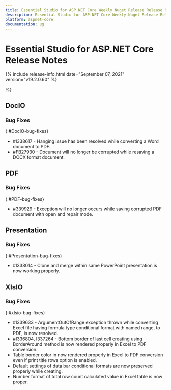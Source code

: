 ```yaml
---
title: Essential Studio for ASP.NET Core Weekly Nuget Release Release Notes  
description: Essential Studio for ASP.NET Core Weekly Nuget Release Release Notes  
platform: aspnet-core
documentation: ug
---
```


# Essential Studio for ASP.NET Core  Release Notes  

{% include release-info.html date="September 07, 2021"  version="v19.2.0.60" %} 



 %}



## DocIO

### Bug Fixes
{:#DocIO-bug-fixes}

* \#I338617 - Hanging issue has been resolved while converting a Word document to PDF.
* \#FB27930 - Document will no longer be corrupted while resaving a DOCX format document.
## PDF

### Bug Fixes
{:#PDF-bug-fixes}

* \#339929 - Exception will no longer occurs while saving corrupted PDF document with open and repair mode.

## Presentation

### Bug Fixes
{:#Presentation-bug-fixes}

* \#I338014 - Clone and merge within same PowerPoint presentation is now working properly.
## XlsIO

### Bug Fixes
{:#xlsio-bug-fixes}

* \#I339633 - ArgumentOutOfRange exception thrown while converting Excel file having formula type conditional format with named range, to PDF, is now resolved.
* \#I336804, I337264 - Bottom border of last cell creating using BorderAround method is now rendered properly in Excel to PDF conversion.
* Table border color in now rendered properly in Excel to PDF conversion even if print title rows option is enabled.
* Default settings of data bar conditional formats are now preserved properly while creating.
* Number format of total row count calculated value in Excel table is now proper.
